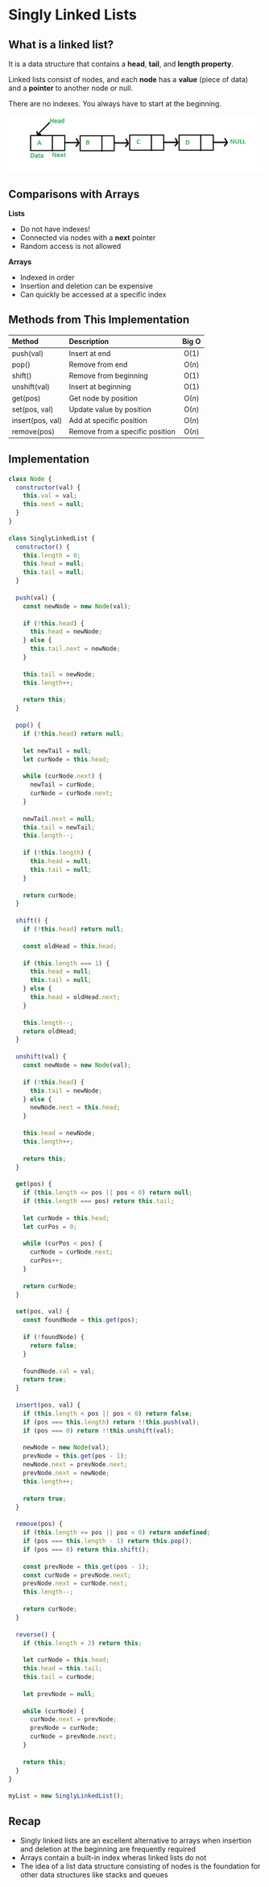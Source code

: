 # Singly Linked Lists

## What is a linked list?

It is a data structure that contains a **head**, **tail**, and **length property**.

Linked lists consist of nodes, and each **node** has a **value** (piece of data) and a **pointer** to another node or null.

There are no indexes. You always have to start at the beginning.

![Linked List](./img/Linkedlist.png 'Linked List')

## Comparisons with Arrays

**Lists**

- Do not have indexes!
- Connected via nodes with a **next** pointer
- Random access is not allowed

**Arrays**

- Indexed in order
- Insertion and deletion can be expensive
- Can quickly be accessed at a specific index

## Methods from This Implementation

| Method           | Description                     | Big O  |
| :--------------- | :------------------------------ | :----: |
| push(val)        | Insert at end                   |  O(1)  |
| pop()            | Remove from end                 | O(_n_) |
| shift()          | Remove from beginning           |  O(1)  |
| unshift(val)     | Insert at beginning             |  O(1)  |
| get(pos)         | Get node by position            | O(_n_) |
| set(pos, val)    | Update value by position        | O(_n_) |
| insert(pos, val) | Add at specific position        | O(_n_) |
| remove(pos)      | Remove from a specific position | O(_n_) |

## Implementation

```js
class Node {
  constructor(val) {
    this.val = val;
    this.next = null;
  }
}

class SinglyLinkedList {
  constructor() {
    this.length = 0;
    this.head = null;
    this.tail = null;
  }

  push(val) {
    const newNode = new Node(val);

    if (!this.head) {
      this.head = newNode;
    } else {
      this.tail.next = newNode;
    }

    this.tail = newNode;
    this.length++;

    return this;
  }

  pop() {
    if (!this.head) return null;

    let newTail = null;
    let curNode = this.head;

    while (curNode.next) {
      newTail = curNode;
      curNode = curNode.next;
    }

    newTail.next = null;
    this.tail = newTail;
    this.length--;

    if (!this.length) {
      this.head = null;
      this.tail = null;
    }

    return curNode;
  }

  shift() {
    if (!this.head) return null;

    const oldHead = this.head;

    if (this.length === 1) {
      this.head = null;
      this.tail = null;
    } else {
      this.head = oldHead.next;
    }

    this.length--;
    return oldHead;
  }

  unshift(val) {
    const newNode = new Node(val);

    if (!this.head) {
      this.tail = newNode;
    } else {
      newNode.next = this.head;
    }

    this.head = newNode;
    this.length++;

    return this;
  }

  get(pos) {
    if (this.length <= pos || pos < 0) return null;
    if (this.length === pos) return this.tail;

    let curNode = this.head;
    let curPos = 0;

    while (curPos < pos) {
      curNode = curNode.next;
      curPos++;
    }

    return curNode;
  }

  set(pos, val) {
    const foundNode = this.get(pos);

    if (!foundNode) {
      return false;
    }

    foundNode.val = val;
    return true;
  }

  insert(pos, val) {
    if (this.length < pos || pos < 0) return false;
    if (pos === this.length) return !!this.push(val);
    if (pos === 0) return !!this.unshift(val);

    newNode = new Node(val);
    prevNode = this.get(pos - 1);
    newNode.next = prevNode.next;
    prevNode.next = newNode;
    this.length++;

    return true;
  }

  remove(pos) {
    if (this.length <= pos || pos < 0) return undefined;
    if (pos === this.length - 1) return this.pop();
    if (pos === 0) return this.shift();

    const prevNode = this.get(pos - 1);
    const curNode = prevNode.next;
    prevNode.next = curNode.next;
    this.length--;

    return curNode;
  }

  reverse() {
    if (this.length < 2) return this;

    let curNode = this.head;
    this.head = this.tail;
    this.tail = curNode;

    let prevNode = null;

    while (curNode) {
      curNode.next = prevNode;
      prevNode = curNode;
      curNode = prevNode.next;
    }

    return this;
  }
}

myList = new SinglyLinkedList();
```

## Recap

- Singly linked lists are an excellent alternative to arrays when insertion and deletion at the beginning are frequently required
- Arrays contain a built-in index wheras linked lists do not
- The idea of a list data structure consisting of nodes is the foundation for other data structures like stacks and queues
